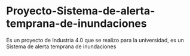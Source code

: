 # Proyecto-Sistema-de-alerta-temprana-de-inundaciones
Es un proyecto de Industria 4.0 que se realizo para la universidad, es un Sistema de alerta temprana de inundaciones
